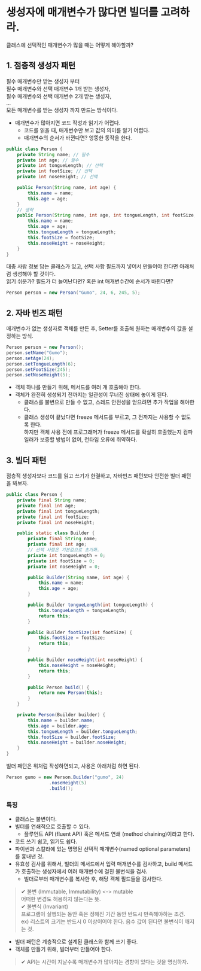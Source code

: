# 생성자에 매개변수가 많다면 빌더를 고려하라.
클래스에 선택적인 매개변수가 많을 때는 어떻게 해야할까?

## 1. 점층적 생성자 패턴
필수 매개변수만 받는 생성자 부터
</br>필수 매개변수와 선택 매개변수 1개 받는 생성자,
</br>필수 매개변수와 선택 매개변수 2개 받는 생성자,
</br>...
</br>모든 매개변수를 받는 생성자 까지 만드는 방식이다.

* 매개변수가 많아지면 코드 작성과 읽기가 어렵다.
    * 코드를 읽을 때, 매개변수만 보고 값의 의미를 알기 어렵다.
    * 매개변수의 순서가 바뀐다면? 엉뚱한 동작을 한다.

```java
public class Person {
    private String name; // 필수
    private int age; // 필수
    private int tongueLength; // 선택
    private int footSize; // 선택
    private int noseHeight; // 선택

    public Person(String name, int age) {
        this.name = name;
        this.age = age;
    }
    // 생략
    public Person(String name, int age, int tongueLength, int footSize, int noseHeight) {
        this.name = name;
        this.age = age;
        this.tongueLength = tongueLength;
        this.footSize = footSize;
        this.noseHeight = noseHeight;
    }
}
```
대충 사람 정보 담는 클래스가 있고, 선택 사항 필드까지 넣어서 만들어야 한다면 아래처럼 생성해야 할 것이다. 
</br>읽기 쉬운가? 필드가 더 늘어난다면? 혹은 int 매개변수간에 순서가 바뀐다면?
```java
Person person = new Person("Gumo", 24, 6, 245, 5);
```

## 2. 자바 빈즈 패턴
매개변수가 없는 생성자로 객체를 만든 후, Setter를 호출해 원하는 매개변수의 값을 설정하는 방식.

```java
Person person = new Person();
person.setName("Gumo");
person.setAge(24);
person.setTongueLength(6);
person.setFootSize(245);
person.setNoseHeight(5);
```
* 객체 하나를 만들기 위해, 메서드를 여러 개 호출해야 한다.
* 객체가 완전히 생성되기 전까지는 일관성이 무너진 상태에 놓이게 된다.
    * 클래스를 불변으로 만들 수 없고, 스레드 안전성을 얻으려면 추가 작업을 해야한다.
    * 클래스 생성이 끝났다면 freeze 메서드를 부르고, 그 전까지는 사용할 수 없도록 한다.
    </br> 하지만 객체 사용 전에 프로그래머가 freeze 메서드를 확실히 호출했는지 컴파일러가 보증할 방법이 없어, 런타임 오류에 취약하다.


## 3. 빌더 패턴
점층적 생성자보다 코드를 읽고 쓰기가 한결하고, 자바빈즈 패턴보다 안전한 빌더 패턴을 봐보자.

```java
public class Person {
    private final String name;
    private final int age;
    private final int tongueLength;
    private final int footSize;
    private final int noseHeight;

    public static class Builder {
        private final String name;
        private final int age;
        // 선택 사항은 기본값으로 초기화.
        private int tongueLength = 0;
        private int footSize = 0;
        private int noseHeight = 0;

        public Builder(String name, int age) {
            this.name = name;
            this.age = age;
        }

        public Builder tongueLength(int tongueLength) {
            this.tongueLength = tongueLength;
            return this;
        }

        public Builder footSize(int footSize) {
            this.footSize = footSize;
            return this;
        }

        public Builder noseHeight(int noseHeight) {
            this.noseHeight = noseHeight;
            return this;
        }

        public Person build() {
            return new Person(this);
        }
    }

    private Person(Builder builder) {
        this.name = builder.name;
        this.age = builder.age;
        this.tongueLength = builder.tongueLength;
        this.footSize = builder.footSize;
        this.noseHeight = builder.noseHeight;
    }
}
```
빌더 패턴은 위처럼 작성하면되고, 사용은 아래처럼 하면 된다.
```java
Person gumo = new Person.Builder("gumo", 24)
                .noseHeight(5)
                .build();
```

### 특징
* 클래스는 불변이다.
* 빌더를 연쇄적으로 호출할 수 있다.
    * 플루언트 API (fluent API) 혹은 메서드 연쇄 (method chaining)이라고 한다.
* 코드 쓰기 쉽고, 읽기도 쉽다.
* 파이썬과 스칼라에 있는 명명된 선택적 매개변수(named optional parameters)를 흉내낸 것.
* 유효성 검사를 위해서, 빌더의 메서드에서 입력 매개변수를 검사하고, build 메서드가 호출하는 생성자에서 여러 매개변수에 걸친 불변식을 검사.
    * 빌더로부터 매개변수를 복사한 후, 해당 객체 필드들을 검사한다.

> ✔ 불변 (Immutable, Immutability) <-> mutable
</br> 어떠한 변경도 허용하지 않는다는 뜻. 
</br> ✔ 불변식 (Invariant)
</br> 프로그램이 실행되는 동안 혹은 정해진 기간 동안 반드시 만족해야하는 조건.
</br> ex) 리스트의 크기는 반드시 0 이상이어야 한다. 음수 값이 된다면 불변식이 깨지는 것.

* 빌더 패턴은 계층적으로 설계된 클래스와 함께 쓰기 좋다.
* 객체를 만들기 위해, 빌더부터 만들어야 한다.

> ✔ API는 시간이 지날수록 매개변수가 많아지는 경향이 있다는 것을 명심하자.